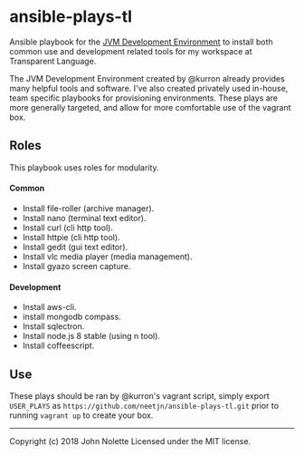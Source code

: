 # ansible-plays-tl

Ansible playbook for the [JVM Development Environment](https://github.com/kurron/jvm-development-environment)
to install both common use and development related tools for my workspace at Transparent Language.

The JVM Development Environment created by @kurron already provides many helpful tools and software.
I've also created privately used in-house, team specific playbooks for provisioning environments.
These plays are more generally targeted, and allow for more comfortable use of the vagrant box.

## Roles

This playbook uses roles for modularity.

#### Common

* Install file-roller (archive manager).
* Install nano (terminal text editor).
* Install curl (cli http tool).
* Install httpie (cli http tool).
* Install gedit (gui text editor).
* Install vlc media player (media management).
* Install gyazo screen capture.

#### Development

* Install aws-cli.
* install mongodb compass.
* Install sqlectron.
* Install node.js 8 stable (using n tool).
* Install coffeescript.

## Use

These plays should be ran by @kurron's vagrant script, simply export `USER_PLAYS` as `https://github.com/neetjn/ansible-plays-tl.git`
prior to running `vagrant up` to create your box.

---
Copyright (c) 2018 John Nolette Licensed under the MIT license.
